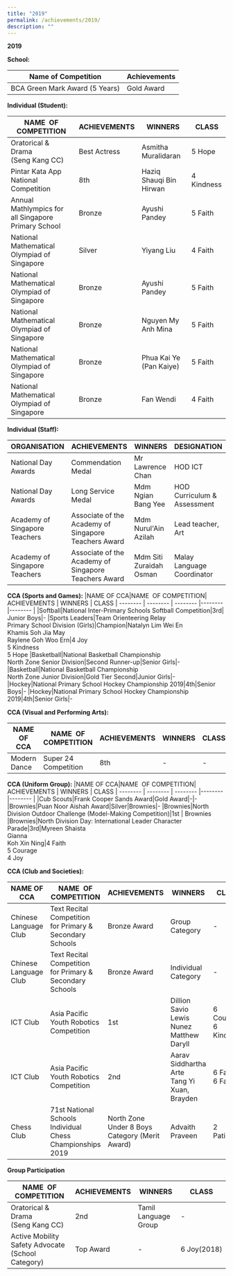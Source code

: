 ```yaml
---
title: "2019"
permalink: /achievements/2019/
description: ""
---
```

**2019**


**School:**

|Name of Competition | Achievements | 
| -------- | -------- | 
| BCA Green Mark Award (5 Years)     | Gold Award     |

**Individual (Student):**

|NAME  OF COMPETITION| ACHIEVEMENTS | WINNERS | CLASS
| -------- | -------- | -------- |-------- |
|Oratorical & Drama  <br>(Seng Kang CC)| Best Actress|Asmitha Muralidaran|5 Hope
|Pintar Kata App National Competition|8th|Haziq Shauqi Bin Hirwan| 4 Kindness
|Annual Mathlympics for all Singapore Primary School|Bronze|Ayushi Pandey|5 Faith
|National Mathematical Olympiad of Singapore|Silver|Yiyang Liu|4 Faith
|National Mathematical Olympiad of Singapore|Bronze|Ayushi Pandey|5 Faith
|National Mathematical Olympiad of Singapore|Bronze|Nguyen My Anh Mina| 5 Faith
|National Mathematical Olympiad of Singapore|Bronze|Phua Kai Ye (Pan Kaiye)| 5 Faith
|National Mathematical Olympiad of Singapore|Bronze|Fan Wendi| 4 Faith

**Individual (Staff):**

|ORGANISATION| ACHIEVEMENTS | WINNERS | DESIGNATION
| -------- | -------- | -------- |-------- |
|National Day Awards| Commendation Medal| Mr Lawrence Chan|HOD ICT
|National Day Awards|Long Service Medal|Mdm Ngian Bang Yee|HOD Curriculum & Assessment
|Academy of Singapore Teachers|Associate of the Academy of Singapore Teachers Award|Mdm Nurul'Ain Azilah|Lead teacher, Art
|Academy of Singapore Teachers|Associate of the Academy of Singapore Teachers Award|Mdm Siti Zuraidah Osman|Malay Language Coordinator

**CCA (Sports and Games):**
|NAME OF CCA|NAME  OF COMPETITION| ACHIEVEMENTS | WINNERS | CLASS
| -------- | -------- | -------- |-------- |-------- |
|Softball|National Inter-Primary Schools Softball Competition|3rd| Junior Boys|-
|Sports Leaders|Team Orienteering Relay <br>Primary School Division (Girls)|Champion|Natalyn Lim Wei En  <br>Khamis Soh Jia May  <br>Raylene Goh Woo Ern|4 Joy  <br>5 Kindness  <br>5 Hope
|Basketball|National Basketball Championship <br>North Zone Senior Division|Second Runner-up|Senior Girls|-
|Basketball|National Basketball Championship <br>North Zone Junior Division|Gold Tier Second|Junior Girls|-
|Hockey|National Primary School Hockey Championship 2019|4th|Senior Boys|-
|Hockey|National Primary School Hockey Championship 2019|4th|Senior Girls|-

**CCA (Visual and Performing Arts):**

|NAME OF CCA|NAME  OF COMPETITION| ACHIEVEMENTS | WINNERS | CLASS
| -------- | -------- | -------- |-------- |-------- |
|Modern Dance| Super 24 Competition|8th | -|-

**CCA (Uniform Group):**
|NAME OF CCA|NAME  OF COMPETITION| ACHIEVEMENTS | WINNERS | CLASS
| -------- | -------- | -------- |-------- |-------- |
|Cub Scouts|Frank Cooper Sands Award|Gold Award|-|-
|Brownies|Puan Noor Aishah Award|Silver|Brownies|-
|Brownies|North Division Outdoor Challenge (Model-Making Competition)|1st | Brownies
|Brownies|North Division Day: International Leader Character Parade|3rd|Myreen Shaista  <br>Gianna <br>Koh Xin Ning|4 Faith <br>5 Courage  <br>4 Joy

**CCA (Club and Societies):**

|NAME OF CCA|NAME  OF COMPETITION| ACHIEVEMENTS | WINNERS | CLASS
| -------- | -------- | -------- |-------- |-------- |
|Chinese Language Club|Text Recital Competition for  Primary & Secondary Schools|Bronze Award|Group Category|-
|Chinese Language Club|Text Recital Competition for  Primary & Secondary Schools|Bronze Award|Individual Category|-
|ICT Club| Asia Pacific Youth Robotics Competition| 1st | Dillion Savio Lewis  <br>Nunez Matthew Daryll| 6 Courage  <br>6 Kindness
|ICT Club| Asia Pacific Youth Robotics Competition| 2nd | Aarav Siddhartha Arte  <br>Tang Yi Xuan, Brayden| 6 Faith <br> 6 Faith
|Chess Club| 71st National Schools Individual Chess Championships 2019| North Zone Under 8 Boys Category (Merit Award)| Advaith Praveen|2 Patience

**Group Participation**

NAME  OF COMPETITION| ACHIEVEMENTS | WINNERS | CLASS
| -------- | -------- | -------- |-------- |
|Oratorical & Drama  <br>(Seng Kang CC)|2nd|Tamil Language Group|-
|Active Mobility Safety Advocate  (School Category)| Top Award|-|6 Joy(2018)